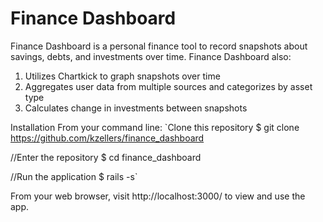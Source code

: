 # Finance Dashboard

Finance Dashboard is a personal finance tool to record snapshots about savings, debts, and investments over time. Finance Dashboard also:
1. Utilizes Chartkick to graph snapshots over time
2. Aggregates user data from multiple sources and categorizes by asset type
3. Calculates change in investments between snapshots

Installation
From your command line: 
`Clone this repository
$ git clone https://github.com/kzellers/finance_dashboard

//Enter the repository
$ cd finance_dashboard

//Run the application
$ rails -s`

From your web browser, visit http://localhost:3000/ to view and use the app. 





